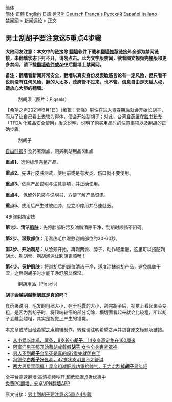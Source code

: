  <!-- 面包屑导航 --> <div class="breadcrumb"><!-- GTranslate: https://gtranslate.io/ -->  <div class="switcher notranslate">  <div class="selected">  <a href="#" onclick="return false;"> 简体</a>  </div>  <div class="option">  <a href="https://www.bannedbook.org" onclick="doGTranslate('zh-CN|zh-CN');jQuery('div.switcher div.selected a').html(jQuery(this).html());return false;" title="简体中文" class="nturl selected"> 简体</a>  <a href="https://www.bannedbook.org/zh-tw/" onclick="doGTranslate('zh-CN|zh-TW');jQuery('div.switcher div.selected a').html(jQuery(this).html());return false;" title="繁體中文" class="nturl"> 正體</a>  <a href="https://www.bannedbook.org/en/" onclick="doGTranslate('zh-CN|en');jQuery('div.switcher div.selected a').html(jQuery(this).html());return false;" title="English" class="nturl"> English</a>  <a href="https://www.bannedbook.org/ja/" onclick="doGTranslate('zh-CN|ja');jQuery('div.switcher div.selected a').html(jQuery(this).html());return false;" title="日本語" class="nturl"> 日語</a>  <a href="https://www.bannedbook.org/ko/" onclick="doGTranslate('zh-CN|ko');jQuery('div.switcher div.selected a').html(jQuery(this).html());return false;" title="한국어" class="nturl"> 한국어</a>  <a href="https://www.bannedbook.org/de/" onclick="doGTranslate('zh-CN|de');jQuery('div.switcher div.selected a').html(jQuery(this).html());return false;" title="Deutsch" class="nturl"> Deutsch</a>  <a href="https://www.bannedbook.org/fr/" onclick="doGTranslate('zh-CN|fr');jQuery('div.switcher div.selected a').html(jQuery(this).html());return false;" title="Français" class="nturl"> Français</a>  <a href="https://www.bannedbook.org/ru/" onclick="doGTranslate('zh-CN|ru');jQuery('div.switcher div.selected a').html(jQuery(this).html());return false;" title="Русский" class="nturl"> Русский</a>  <a href="https://www.bannedbook.org/es/" onclick="doGTranslate('zh-CN|es');jQuery('div.switcher div.selected a').html(jQuery(this).html());return false;" title="Español" class="nturl"> Español</a>  <a href="https://www.bannedbook.org/it/" onclick="doGTranslate('zh-CN|it');jQuery('div.switcher div.selected a').html(jQuery(this).html());return false;" title="Italiano" class="nturl"> Italiano</a>  </div>  </div>      <div class='breadcrumb-sub'><!-- Breadcrumb NavXT 6.3.0 --> <a href="https://www.bannedbook.org/" class="home">禁闻网</a> &gt; <a href="https://www.bannedbook.org/bnews/comments/" class="category">新闻评论</a> &gt; 正文</div></div><h2>男士刮胡子要注意这5重点4步骤</h2> <p class="notice"><b>大陆网友注意：本文中的链接除 <a href="https://github.com/bannedbook/fanqiang" >翻墙</a>软件下载和<a href="https://github.com/killgcd/justmysocks/blob/master/README.md">翻墙推荐</a>链接外全部为禁网链接，未翻墙状态下打不开，请勿点击。此为文字版禁闻，欲看图文视频完整版和更多禁闻，请下载<a href="https://github.com/bannedbook/fanqiang">翻墙软件或APP</a>后翻墙上禁闻网。</p><p>备注：翻墙看新闻非常安全，翻墙以真实身份发表敏感言论有一定风险，但只看不说则没有任何风险，翻的人太多，政府管不过来，也不管。信息自由是天赋人权，请放心大胆的翻墙。</b></p>  <div class="entry"> <figure> <p><figcaption>刮胡须（图片：Piqsels）</figcaption></figure> <p>【<span class='wp_keywordlink_affiliate'><a href="https://www.soundofhope.org" title="希望之声" target="_blank">希望之声</a></span>2021年9月1日】（编辑：郭强）男性在进入<a href="https://www.bannedbook.org/bnews/tag/%E9%9D%92%E6%98%A5%E6%9C%9F/" class="st_tag internal_tag" rel="tag" title="标签 青春期 下的日志">青春期</a>后就会开始长<a href="https://www.bannedbook.org/bnews/tag/%E8%83%A1%E5%AD%90/" class="st_tag internal_tag" rel="tag" title="标签 胡子 下的日志">胡子</a>，而为了让自己看上去较为得体，便会开始刮胡子；对此，台湾<a href="https://www.bannedbook.org/bnews/tag/%E9%A3%9F%E8%8D%AF%E7%BD%B2/" class="st_tag internal_tag" rel="tag" title="标签 食药署 下的日志">食药署</a>在<a href="https://www.bannedbook.org/bnews/tag/%E8%84%B8%E4%B9%A6%E7%B2%89%E4%B8%93/" class="st_tag internal_tag" rel="tag" title="标签 脸书粉专 下的日志">脸书粉专</a>「TFDA 化粧品安全使用」发文说明，说明了购买用品时的<a href="https://www.bannedbook.org/bnews/tag/%E6%B3%A8%E6%84%8F%E4%BA%8B%E9%A1%B9/" class="st_tag internal_tag" rel="tag" title="标签 注意事项 下的日志">注意事项</a>以及剃胡的正确步骤。</p> <figure><figcaption>刮胡子</figcaption></figure> <p><a href="https://www.bannedbook.org/bnews/tag/%e8%87%aa%e7%94%b1%e6%97%b6%e6%8a%a5/" class="st_tag internal_tag" rel="tag" title="标签 自由时报 下的日志">自由时报</a>引食药署观点，购买剃胡用品5重点</p> <p><strong>重点1、</strong>选购标示完整产品。</p> <p><strong>重点2、</strong>先进行皮肤测试，使用前或是有发炎、伤口就不要使用。</p>  <p><strong>重点3、</strong>依照产品说明与注意事项，并正确使用。</p> <p><strong>重点4、</strong> 保留外包装与说明书，方便了解产品资讯。</p> <p><strong>重点5、</strong>使用后产生过敏红肿，应立即停用并尽速就医。</p> <p>4步骤剃胡密技</p>  <p><strong>第1步、清洁<a href="https://www.bannedbook.org/bnews/tag/%e8%82%8c%e8%82%a4/" class="st_tag internal_tag" rel="tag" title="标签 肌肤 下的日志">肌肤</a>：</strong>先将脸部脏污及油脂清除干净，刮胡时顺畅不阻碍。</p> <p><strong>第2步、湿敷部位：</strong>用温热毛巾湿敷剃胡部位约30-60秒。</p> <p><strong>第3步、开始剃胡：</strong>从脸颊开始，再剃两鬓、脖子，动作轻柔慢，这里可以搭配剃胡水、剃胡膏、剃胡泡沫让剃胡更顺畅！</p> <p><strong>第4步、保护肌肤：</strong>将剃胡后的部位清洁干净，适度涂抹剃胡产品，避免肌肤干涩，之后剃胡子时才能干净舒服又保湿。</p>  <figure><figcaption>剃胡用品（Piqsels）</figcaption></figure> <p><strong>胡子会越刮越粗到底是真的吗？</strong></p> <p>食药署说明，毛发的粗细大小，在于毛囊的大小，刮完胡子后，视觉上看起来会变粗，是因为刮胡子时，将顶端较细的部分切除，横切面看起来就会比较粗，所以胡子会越刮越粗，其实是视觉上产生的错觉。</p> <p>本文章或节目经<a href="https://www.bannedbook.org/bnews/tag/%e5%b8%8c%e6%9c%9b%e4%b9%8b%e5%a3%b0/" class="st_tag internal_tag" rel="tag" title="标签 希望之声 下的日志">希望之声</a>编辑制作，转载请注明希望之声并包含原文标题及链接。 </p> <ul class='op-related-articles' title='相关阅读'> <li><a href='https://www.bannedbook.org/bnews/health/20210901/1616826.html' target='_blank'>从小爱吃炸鸡、薯条，8岁长小<b>胡子</b>，14岁身高定格在160厘米</a></li> <li><a href='https://www.bannedbook.org/bnews/worldnews/20210825/1612554.html' target='_blank'>阿富汗男子都开始蓄胡或戴假<b>胡子</b> 女性全身裹紧罩袍</a></li> <li><a href='https://www.bannedbook.org/bnews/health/20210727/1594939.html' target='_blank'>男人不刮<b>胡子</b>会早死是真的吗?看完就明白了</a></li> <li><a href='https://www.bannedbook.org/bnews/yule/20210726/1594133.html' target='_blank'>冯德伦白<b>胡子</b>好显老，47岁状态明显不如舒淇</a></li> <li><a href='https://www.bannedbook.org/bnews/yule/20210725/1593676.html' target='_blank'>两大男星罕同框！吴彦祖减肥成功重拾帅气，王力宏刮掉<b>胡子</b>显年轻</a></li> </ul> <p class="texttj"> <a href="https://github.com/bannedbook/fanqiang/wiki/V2ray%E6%9C%BA%E5%9C%BA" target="_blank">全平台高速翻墙:高清视频秒开,超低延迟,9折优惠中</a><br/> <a href="https://github.com/bannedbook/fanqiang/wiki/%E7%A6%81%E9%97%BB%E7%BD%91%E5%AE%89%E5%8D%93%E7%BF%BB%E5%A2%99%E6%96%B0%E9%97%BBAPP" target="_blank">免费PC翻墙、安卓VPN翻墙APP</a></p> <p>原文链接：<a class="src_link"  href="https://www.soundofhope.org/post/538097" target="_blank">男士刮胡子要注意这5重点4步骤</a></p><a name='sharetosocial'></a>  <div style="margin-bottom:5px;padding-bottom:5px;clear:both"> <div id="archive-pix-1" class="banner-ads"> <!-- AuctionX Display platform tag START --> <div id="26318x728x90x621x_ADSLOT2" clicktrack="%%CLICK_URL_ESC%%"></div> <!-- AuctionX Display platform tag END --> </div> <div id="archive-pix-2" class="banner-ads"> <!-- AuctionX Display platform tag START --> <div id="26315x300x250x621x_ADSLOT2" clicktrack="%%CLICK_URL_ESC%%"></div> <!-- AuctionX Display platform tag END --> </div> </div>  <div id="archive-pix-1" class="banner-ads"> <!-- AuctionX Display platform tag START --> <div id="26318x728x90x621x_ADSLOT3" clicktrack="%%CLICK_URL_ESC%%"></div> <!-- AuctionX Display platform tag END --> </div> </div><!--END ENTRY--> 